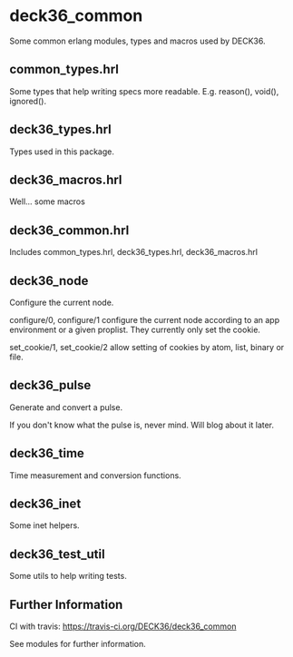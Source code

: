 deck36_common
==============

Some common erlang modules, types and macros used by DECK36.

common_types.hrl
-----------------
Some types that help writing specs more readable. E.g. reason(), void(), ignored().


deck36_types.hrl
-----------------
Types used in this package.


deck36_macros.hrl
------------------
Well... some macros


deck36_common.hrl
------------------
Includes common_types.hrl, deck36_types.hrl, deck36_macros.hrl 


deck36_node
------------
Configure the current node.

configure/0, configure/1 configure the current node according to an app environment or a given proplist. They currently only set the cookie.

set_cookie/1, set_cookie/2 allow setting of cookies by atom, list, binary or file.


deck36_pulse
-------------
Generate and convert a pulse.

If you don't know what the pulse is, never mind. Will blog about it later.


deck36_time
------------
Time measurement and conversion functions.


deck36_inet
------------
Some inet helpers.


deck36_test_util
-----------------
Some utils to help writing tests.


Further Information
--------------------
CI with travis: https://travis-ci.org/DECK36/deck36_common

See modules for further information.

